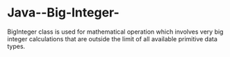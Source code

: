 # Java--Big-Integer-
BigInteger class is used for mathematical operation which involves very big integer calculations that are outside the limit of all available primitive data types.
